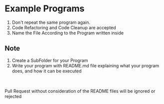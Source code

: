 # Example Programs

1. Don't repeat the same program again. <br>
2. Code Refactoring and Code Cleanup are accepted <br>
3. Name the File According to the Program written inside

## Note

1. Create a SubFolder for your Program <br>
2. Write your program with README.md file explaining what your program does, and how it can be executed

<br><br>
Pull Request without consideration of the README files will be ignored or rejected
